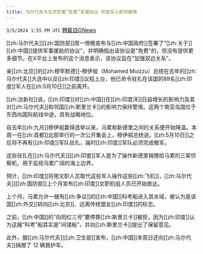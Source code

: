 ```yaml
---
title: 马尔代夫与北京签署“免费”军援协议 印度军人即将撤离
---
```

`3/5/2024 1:55 PM UTC` [轉載自GNews](https://gnews.org/articles/2367384)

[[zh:马尔代夫]][[zh:国防部]]周一傍晚宣布与[[zh:中国政府]]签署了"[[zh:关于]][[zh:中国]]提供军事援助的协议"，并明确指出该协议是"免费"的，但没有提供更多细节。在X平台上发布的这个消息表示，该协议旨在“加强双边关系”。

亲[[zh:北京]]的[[zh:穆罕默德]]-穆伊祖（Mohamed Muizzu）总统在去年的[[zh:马尔代夫]]大选中以反[[zh:印度]]议程上台，他已命令驻扎在该国的89名[[zh:印度]]军人在[[zh:5月10日]]之前离开。

[[zh:法新社]]说，[[zh:印度]]对[[zh:中国]]在[[zh:印度洋]]日益增长的影响力及其对[[zh:马尔代夫]]和邻国[[zh:斯里兰卡]]的影响力保持警惕。这两个南亚岛国位于东西向国际航线中途，具有战略地位。

自去年[[zh:九月]]穆伊祖赢得选举以来，马累和新德里之间的关系便开始降温。本周一在[[zh:首都]]北部举行的一次公开集会上，穆伊祖总统说，[[zh:5月10日]]之后将不再有[[zh:印度]]军队驻扎，届时[[zh:印度]]军队必须完成撤军。

这些驻扎在[[zh:马尔代夫]][[zh:印度]]军人是为了操作新德里捐赠给马累的三架侦察机，用于监视马累广阔的海上边界。

预计，[[zh:印度]]将用文职人员取代这些军人操作这些[[zh:飞机]]，[[zh:马尔代夫]][[zh:国防部]]上个月宣布[[zh:印度]]文职机组人员已开始抵达。

上个月，马累允许一艘有[[zh:争议]]的[[zh:中国]]科考船进入其水域，被认为是该国[[zh:外交]]转向[[zh:北京]]、远离传统盟友[[zh:印度]]的标志。

之前，[[zh:中国]]的“向阳红三号”要停靠[[zh:斯里兰卡]]被拒，因为[[zh:印度]]认为这艘“科考”船其实是“间谍船”，并向[[zh:斯里兰卡]]提出了保留意见。

此外，据[[zh:马尔代夫]][[zh:卫生部]]宣布，[[zh:中国]]本周日还向[[zh:马尔代夫]]捐赠了 12 辆救护车。
